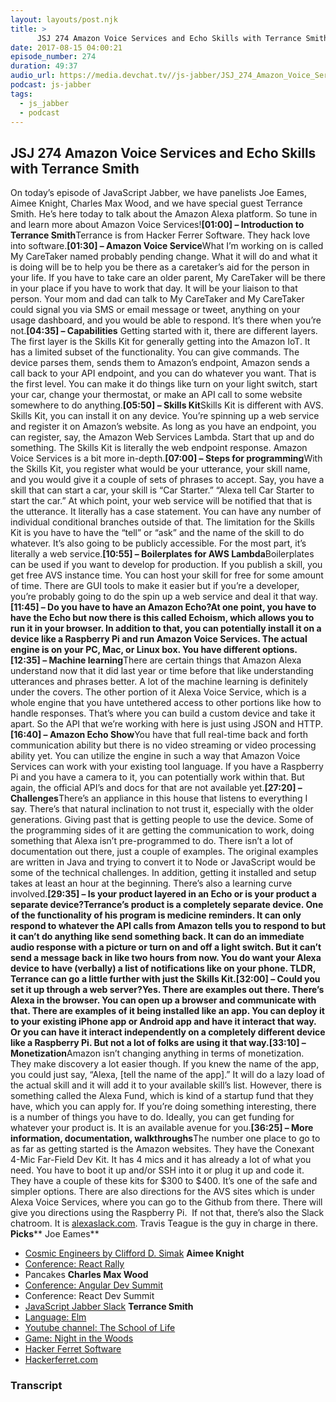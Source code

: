 ```yaml
---
layout: layouts/post.njk
title: >
      JSJ 274 Amazon Voice Services and Echo Skills with Terrance Smith
date: 2017-08-15 04:00:21
episode_number: 274
duration: 49:37
audio_url: https://media.devchat.tv//js-jabber/JSJ_274_Amazon_Voice_Services_and_Echo_Skills_with_Terrance_Smith.mp3
podcast: js-jabber
tags: 
  - js_jabber
  - podcast
---
```


## **JSJ 274 Amazon Voice Services and Echo Skills with Terrance Smith**
On today’s episode of JavaScript Jabber, we have panelists Joe Eames, Aimee Knight, Charles Max Wood, and we have special guest Terrance Smith. He’s here today to talk about the Amazon Alexa platform. So tune in and learn more about Amazon Voice Services!**[01:00] – Introduction to Terrance Smith**Terrance is from Hacker Ferrer Software. They hack love into software.**[01:30] – Amazon Voice Service**What I’m working on is called My CareTaker named probably pending change. What it will do and what it is doing will be to help you be there as a caretaker’s aid for the person in your life. If you have to take care an older parent, My CareTaker will be there in your place if you have to work that day. It will be your liaison to that person. Your mom and dad can talk to My CareTaker and My CareTaker could signal you via SMS or email message or tweet, anything on your usage dashboard, and you would be able to respond. It’s there when you’re not.**[04:35] – Capabilities** Getting started with it, there are different layers. The first layer is the Skills Kit for generally getting into the Amazon IoT. It has a limited subset of the functionality. You can give commands. The device parses them, sends them to Amazon’s endpoint, Amazon sends a call back to your API endpoint, and you can do whatever you want. That is the first level. You can make it do things like turn on your light switch, start your car, change your thermostat, or make an API call to some website somewhere to do anything.**[05:50] – Skills Kit**Skills Kit is different with AVS. Skills Kit, you can install it on any device. You’re spinning up a web service and register it on Amazon’s website. As long as you have an endpoint, you can register, say, the Amazon Web Services Lambda. Start that up and do something. The Skills Kit is literally the web endpoint response. Amazon Voice Services is a bit more in-depth.**[07:00] – Steps for programming**With the Skills Kit, you register what would be your utterance, your skill name, and you would give it a couple of sets of phrases to accept. Say, you have a skill that can start a car, your skill is “Car Starter.” “Alexa tell Car Starter to start the car.” At which point, your web service will be notified that that is the utterance. It literally has a case statement. You can have any number of individual conditional branches outside of that. The limitation for the Skills Kit is you have to have the “tell” or “ask” and the name of the skill to do whatever. It’s also going to be publicly accessible. For the most part, it’s literally a web service.**[10:55] – Boilerplates for AWS Lambda**Boilerplates can be used if you want to develop for production. If you publish a skill, you get free AVS instance time. You can host your skill for free for some amount of time. There are GUI tools to make it easier but if you’re a developer, you’re probably going to do the spin up a web service and deal it that way.**[11:45] – Do you have to have an Amazon Echo?**At one point, you have to have the Echo but now there is this called Echoism, which allows you to run it in your browser. In addition to that, you can potentially install it on a device like a Raspberry Pi and run Amazon Voice Services. The actual engine is on your PC, Mac, or Linux box. You have different options.**[12:35] – Machine learning**There are certain things that Amazon Alexa understand now that it did last year or time before that like understanding utterances and phrases better. A lot of the machine learning is definitely under the covers. The other portion of it Alexa Voice Service, which is a whole engine that you have untethered access to other portions like how to handle responses. That’s where you can build a custom device and take it apart. So the API that we’re working with here is just using JSON and HTTP.**[16:40] – Amazon Echo Show**You have that full real-time back and forth communication ability but there is no video streaming or video processing ability yet. You can utilize the engine in such a way that Amazon Voice Services can work with your existing tool language. If you have a Raspberry Pi and you have a camera to it, you can potentially work within that. But again, the official API’s and docs for that are not available yet.**[27:20] – Challenges**There’s an appliance in this house that listens to everything I say. There’s that natural inclination to not trust it, especially with the older generations. Giving past that is getting people to use the device. Some of the programming sides of it are getting the communication to work, doing something that Alexa isn’t pre-programmed to do. There isn’t a lot of documentation out there, just a couple of examples. The original examples are written in Java and trying to convert it to Node or JavaScript would be some of the technical challenges. In addition, getting it installed and setup takes at least an hour at the beginning. There’s also a learning curve involved.**[29:35] – Is your product layered in an Echo or is your product a separate device?**Terrance’s product is a completely separate device. One of the functionality of his program is medicine reminders. It can only respond to whatever the API calls from Amazon tells you to respond to but it can’t do anything like send something back. It can do an immediate audio response with a picture or turn on and off a light switch. But it can’t send a message back in like two hours from now. You do want your Alexa device to have (verbally) a list of notifications like on your phone. TLDR, Terrance can go a little further with just the Skills Kit.**[32:00] – Could you set it up through a web server?**Yes. There are examples out there. There’s Alexa in the browser. You can open up a browser and communicate with that. There are examples of it being installed like an app. You can deploy it to your existing iPhone app or Android app and have it interact that way. Or you can have it interact independently on a completely different device like a Raspberry Pi. But not a lot of folks are using it that way.**[33:10] – Monetization**Amazon isn’t changing anything in terms of monetization. They make discovery a lot easier though. If you knew the name of the app, you could just say, “Alexa, [tell the name of the app].” It will do a lazy load of the actual skill and it will add it to your available skill’s list. However, there is something called the Alexa Fund, which is kind of a startup fund that they have, which you can apply for. If you’re doing something interesting, there is a number of things you have to do. Ideally, you can get funding for whatever your product is. It is an available avenue for you.**[36:25] – More information, documentation, walkthroughs**The number one place to go to as far as getting started is the Amazon websites. They have the Conexant 4-Mic Far-Field Dev Kit. It has 4 mics and it has already a lot of what you need. You have to boot it up and/or SSH into it or plug it up and code it. They have a couple of these kits for $300 to $400. It’s one of the safe and simpler options. There are also directions for the AVS sites which is under Alexa Voice Services, where you can go to the Github from there. There will give you directions using the Raspberry Pi. &nbsp;If not that, there’s also the Slack chatroom. It is [alexaslack.com](http://alexaslack.com). Travis Teague is the guy in charge in there. **Picks**** Joe Eames**
- [Cosmic Engineers by Clifford D. Simak](https://www.amazon.com/Cosmic-Engineers-Clifford-D-Simak/dp/041705730X)
**Aimee Knight**
- [Conference: React Rally](http://www.reactrally.com/)
- Pancakes
**Charles Max Wood**
- [Conference: Angular Dev Summit](https://angularsummit.com/)
- Conference: React Dev Summit
- [JavaScript Jabber Slack](https://devchat.tv/register/javascript-jabber-slack)
**Terrance Smith**
- [Language: Elm](http://elm-lang.org/)
- [Youtube channel: The School of Life](https://www.youtube.com/user/schooloflifechannel)
- [Game: Night in the Woods](http://www.nightinthewoods.com/)
- [Hacker Ferret Software](http://hackerferret.com/)
- [Hackerferret.com](http://hackerferret.com/)


### Transcript



